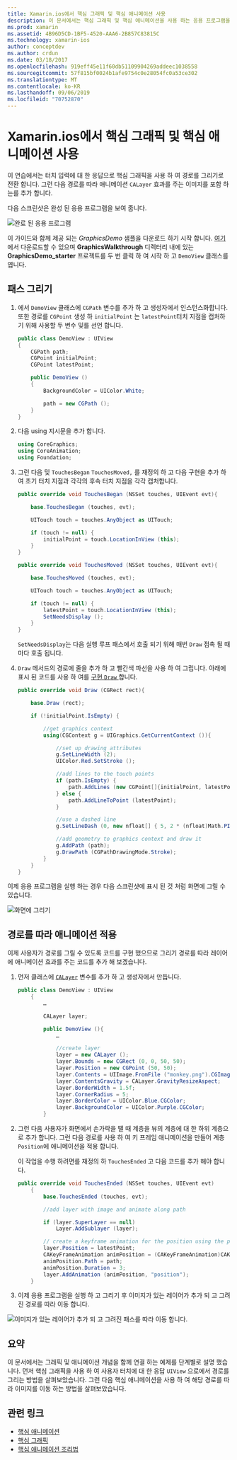 ```yaml
---
title: Xamarin.ios에서 핵심 그래픽 및 핵심 애니메이션 사용
description: 이 문서에서는 핵심 그래픽 및 핵심 애니메이션을 사용 하는 응용 프로그램을 만드는 방법을 단계별로 설명 합니다. 사용자 터치에 대 한 응답으로 화면에 그리는 방법 뿐만 아니라 경로를 따라 이동 하도록 이미지에 애니메이션 효과를 주는 방법을 보여 줍니다.
ms.prod: xamarin
ms.assetid: 4B96D5CD-1BF5-4520-AAA6-2B857C83815C
ms.technology: xamarin-ios
author: conceptdev
ms.author: crdun
ms.date: 03/18/2017
ms.openlocfilehash: 919eff45e11f60db51109904269addeec1038558
ms.sourcegitcommit: 57f815bf0024b1afe9754c0e28054fc0a53ce302
ms.translationtype: MT
ms.contentlocale: ko-KR
ms.lasthandoff: 09/06/2019
ms.locfileid: "70752870"
---
```

# <a name="using-core-graphics-and-core-animation-in-xamarinios"></a>Xamarin.ios에서 핵심 그래픽 및 핵심 애니메이션 사용

이 연습에서는 터치 입력에 대 한 응답으로 핵심 그래픽을 사용 하 여 경로를 그리기로 전환 합니다. 그런 다음 경로를 따라 애니메이션 `CALayer` 효과를 주는 이미지를 포함 하는를 추가 합니다.

다음 스크린샷은 완성 된 응용 프로그램을 보여 줍니다.

![](graphics-animation-walkthrough-images/00-final-app.png "완료 된 응용 프로그램")

이 가이드와 함께 제공 되는 *GraphicsDemo* 샘플을 다운로드 하기 시작 합니다. [여기](https://docs.microsoft.com/samples/xamarin/ios-samples/graphicsandanimation) 에서 다운로드할 수 있으며 **GraphicsWalkthrough** 디렉터리 내에 있는 **GraphicsDemo_starter** 프로젝트를 두 번 클릭 하 여 시작 하 고 `DemoView` 클래스를 엽니다.

## <a name="drawing-a-path"></a>패스 그리기

1. 에서 `DemoView` 클래스에 `CGPath` 변수를 추가 하 고 생성자에서 인스턴스화합니다. 또한 경로를 `CGPoint` 생성 하 `initialPoint` 는 `latestPoint`터치 지점을 캡처하기 위해 사용할 두 변수 및를 선언 합니다.

    ```csharp
    public class DemoView : UIView
    {
        CGPath path;
        CGPoint initialPoint;
        CGPoint latestPoint;

        public DemoView ()
        {
            BackgroundColor = UIColor.White;

            path = new CGPath ();
        }
    }
    ```

2. 다음 using 지시문을 추가 합니다.

    ```csharp
    using CoreGraphics;
    using CoreAnimation;
    using Foundation;
    ```

3. 그런 다음 및 `TouchesBegan` `TouchesMoved,` 를 재정의 하 고 다음 구현을 추가 하 여 초기 터치 지점과 각각의 후속 터치 지점을 각각 캡처합니다.

    ```csharp
    public override void TouchesBegan (NSSet touches, UIEvent evt){

        base.TouchesBegan (touches, evt);

        UITouch touch = touches.AnyObject as UITouch;

        if (touch != null) {
            initialPoint = touch.LocationInView (this);
        }
    }

    public override void TouchesMoved (NSSet touches, UIEvent evt){

        base.TouchesMoved (touches, evt);

        UITouch touch = touches.AnyObject as UITouch;

        if (touch != null) {
            latestPoint = touch.LocationInView (this);
            SetNeedsDisplay ();
        }
    }
    ```

    `SetNeedsDisplay`는 다음 실행 루프 패스에서 호출 되기 위해 매번 `Draw` 접촉 될 때마다 호출 됩니다.

4. `Draw` 메서드의 경로에 줄을 추가 하 고 빨간색 파선을 사용 하 여 그립니다. 아래에 표시 된 코드를 사용 하 여를 [구현 `Draw` ](~/ios/platform/graphics-animation-ios/core-graphics.md) 합니다.

    ```csharp
    public override void Draw (CGRect rect){

        base.Draw (rect);

        if (!initialPoint.IsEmpty) {

            //get graphics context
            using(CGContext g = UIGraphics.GetCurrentContext ()){

                //set up drawing attributes
                g.SetLineWidth (2);
                UIColor.Red.SetStroke ();

                //add lines to the touch points
                if (path.IsEmpty) {
                    path.AddLines (new CGPoint[]{initialPoint, latestPoint});
                } else {
                    path.AddLineToPoint (latestPoint);
                }

                //use a dashed line
                g.SetLineDash (0, new nfloat[] { 5, 2 * (nfloat)Math.PI });

                //add geometry to graphics context and draw it
                g.AddPath (path);
                g.DrawPath (CGPathDrawingMode.Stroke);
            }
        }
    }
    ```

이제 응용 프로그램을 실행 하는 경우 다음 스크린샷에 표시 된 것 처럼 화면에 그릴 수 있습니다.

![](graphics-animation-walkthrough-images/01-path.png "화면에 그리기")

## <a name="animating-along-a-path"></a>경로를 따라 애니메이션 적용

이제 사용자가 경로를 그릴 수 있도록 코드를 구현 했으므로 그리기 경로를 따라 레이어에 애니메이션 효과를 주는 코드를 추가 해 보겠습니다.

1. 먼저 클래스에 [`CALayer`](~/ios/platform/graphics-animation-ios/core-animation.md) 변수를 추가 하 고 생성자에서 만듭니다.

    ```csharp
    public class DemoView : UIView
        {
            …

            CALayer layer;

            public DemoView (){
                …

                //create layer
                layer = new CALayer ();
                layer.Bounds = new CGRect (0, 0, 50, 50);
                layer.Position = new CGPoint (50, 50);
                layer.Contents = UIImage.FromFile ("monkey.png").CGImage;
                layer.ContentsGravity = CALayer.GravityResizeAspect;
                layer.BorderWidth = 1.5f;
                layer.CornerRadius = 5;
                layer.BorderColor = UIColor.Blue.CGColor;
                layer.BackgroundColor = UIColor.Purple.CGColor;
            }
    ```

2. 그런 다음 사용자가 화면에서 손가락을 뗄 때 계층을 뷰의 계층에 대 한 하위 계층으로 추가 합니다. 그런 다음 경로를 사용 하 여 키 프레임 애니메이션을 만들어 계층 `Position`에 애니메이션을 적용 합니다.

    이 작업을 수행 하려면를 재정의 하 `TouchesEnded` 고 다음 코드를 추가 해야 합니다.

    ```csharp
    public override void TouchesEnded (NSSet touches, UIEvent evt)
        {
            base.TouchesEnded (touches, evt);

            //add layer with image and animate along path

            if (layer.SuperLayer == null)
                Layer.AddSublayer (layer);

            // create a keyframe animation for the position using the path
            layer.Position = latestPoint;
            CAKeyFrameAnimation animPosition = (CAKeyFrameAnimation)CAKeyFrameAnimation.FromKeyPath ("position");
            animPosition.Path = path;
            animPosition.Duration = 3;
            layer.AddAnimation (animPosition, "position");
        }
    ```

3. 이제 응용 프로그램을 실행 하 고 그리기 후 이미지가 있는 레이어가 추가 되 고 그려진 경로를 따라 이동 합니다.

![](graphics-animation-walkthrough-images/00-final-app.png "이미지가 있는 레이어가 추가 되 고 그려진 패스를 따라 이동 합니다.")

## <a name="summary"></a>요약

이 문서에서는 그래픽 및 애니메이션 개념을 함께 연결 하는 예제를 단계별로 설명 했습니다. 먼저 핵심 그래픽을 사용 하 여 사용자 터치에 대 한 응답 `UIView` 으로에서 경로를 그리는 방법을 살펴보았습니다. 그런 다음 핵심 애니메이션을 사용 하 여 해당 경로를 따라 이미지를 이동 하는 방법을 살펴보았습니다.

## <a name="related-links"></a>관련 링크

- [핵심 애니메이션](~/ios/platform/graphics-animation-ios/core-animation.md)
- [핵심 그래픽](~/ios/platform/graphics-animation-ios/core-graphics.md)
- [핵심 애니메이션 조리법](https://github.com/xamarin/recipes/tree/master/Recipes/ios/animation/coreanimation)
